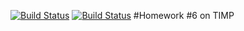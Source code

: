 [![Build Status](https://travis-ci.com/freesummerwind/home06.svg?branch=master)](https://travis-ci.com/freesummerwind/home06)
[![Build Status](https://ci.appveyor.com/api/projects/status/github/freesummerwind/home06?branch=master)](https://ci.appveyor.com/api/projects/status/github/freesummerwind/home06)
#Homework #6 on TIMP
